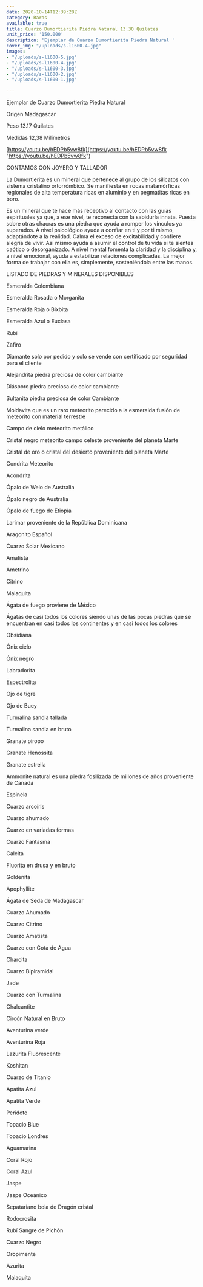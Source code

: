 ```yaml
---
date: 2020-10-14T12:39:28Z
category: Raras
available: true
title: Cuarzo Dumortierita Piedra Natural 13.30 Quilates
unit_price: '150.000'
description: 'Ejemplar de Cuarzo Dumortierita Piedra Natural '
cover_img: "/uploads/s-l1600-4.jpg"
images:
- "/uploads/s-l1600-5.jpg"
- "/uploads/s-l1600-4.jpg"
- "/uploads/s-l1600-3.jpg"
- "/uploads/s-l1600-2.jpg"
- "/uploads/s-l1600-1.jpg"

---
```

Ejemplar de Cuarzo Dumortierita Piedra Natural

Origen Madagascar

Peso 13.17 Quilates

Medidas 12,38 Milímetros

[https://youtu.be/hEDPb5vw8fk](https://youtu.be/hEDPb5vw8fk "https://youtu.be/hEDPb5vw8fk")

CONTAMOS CON JOYERO Y TALLADOR

La Dumortierita es un mineral que pertenece al grupo de los silicatos con sistema cristalino ortorrómbico. Se manifiesta en rocas matamórficas regionales de alta temperatura ricas en aluminio y en pegmatitas ricas en boro.

Es un mineral que te hace más receptivo al contacto con las guías espirituales ya que, a ese nivel, te reconecta con la sabiduría innata. Puesta sobre otras chacras es una piedra que ayuda a romper los vínculos ya superados. A nivel psicológico ayuda a confiar en ti y por ti mismo, adaptándote a la realidad. Calma el exceso de excitabilidad y confiere alegría de vivir. Así mismo ayuda a asumir el control de tu vida si te sientes caótico o desorganizado. A nivel mental fomenta la claridad y la disciplina y, a nivel emocional, ayuda a estabilizar relaciones complicadas. La mejor forma de trabajar con ella es, simplemente, sosteniéndola entre las manos.

LISTADO DE PIEDRAS Y MINERALES DISPONIBLES

Esmeralda Colombiana

Esmeralda Rosada o Morganita

Esmeralda Roja o Bixbita

Esmeralda Azul o Euclasa

Rubí

Zafiro

Diamante solo por pedido y solo se vende con certificado por seguridad para el cliente

Alejandrita piedra preciosa de color cambiante

Diásporo piedra preciosa de color cambiante

Sultanita piedra preciosa de color Cambiante

Moldavita que es un raro meteorito parecido a la esmeralda fusión de meteorito con material terrestre

Campo de cielo meteorito metálico

Cristal negro meteorito campo celeste proveniente del planeta Marte

Cristal de oro o cristal del desierto proveniente del planeta Marte

Condrita Meteorito

Acondrita

Ópalo de Welo de Australia

Ópalo negro de Australia

Ópalo de fuego de Etiopía

Larimar proveniente de la República Dominicana

Aragonito Español

Cuarzo Solar Mexicano

Amatista

Ametrino

Citrino

Malaquita

Ágata de fuego proviene de México

Ágatas de casi todos los colores siendo unas de las pocas piedras que se encuentran en casi todos los continentes y en casi todos los colores

Obsidiana

Ónix cielo

Ónix negro

Labradorita

Espectrolita

Ojo de tigre

Ojo de Buey

Turmalina sandia tallada

Turmalina sandia en bruto

Granate piropo

Granate Henossita

Granate estrella

Ammonite natural es una piedra fosilizada de millones de años proveniente de Canadá

Espinela

Cuarzo arcoíris

Cuarzo ahumado

Cuarzo en variadas formas

Cuarzo Fantasma

Calcita

Fluorita en drusa y en bruto

Goldenita

Apophyllite

Ágata de Seda de Madagascar

Cuarzo Ahumado

Cuarzo Citrino

Cuarzo Amatista

Cuarzo con Gota de Agua

Charoita

Cuarzo Bipiramidal

Jade

Cuarzo con Turmalina

Chalcantite

Circón Natural en Bruto

Aventurina verde

Aventurina Roja

Lazurita Fluorescente

Koshitan

Cuarzo de Titanio

Apatita Azul

Apatita Verde

Peridoto

Topacio Blue

Topacio Londres

Aguamarina

Coral Rojo

Coral Azul

Jaspe

Jaspe Oceánico

Sepatariano bola de Dragón cristal

Rodocrosita

Rubí Sangre de Pichón

Cuarzo Negro

Oropimente

Azurita

Malaquita
